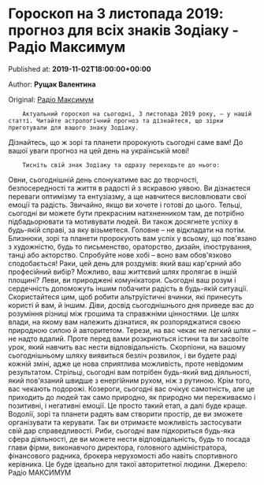 
# Гороскоп на 3 листопада 2019: прогноз для всіх знаків Зодіаку - Радіо Максимум

Published at: **2019-11-02T18:00:00+00:00**

Author: **Рущак Валентина**

Original: [Радіо Максимум](https://maximum.fm/goroskop-na-3-listopada-2019-prognoz-dlya-vsih-znakiv-zodiaku_n168346)


        Актуальний гороскоп на сьогодні, 3 листопада 2019 року, – у нашій статті. Читайте астрологічний прогноз та дізнайтеся, що зірки приготували для вашого знаку Зодіаку.
      
Дізнайтесь, що ж зорі та планети пророкують сьогодні саме вам!
До вашої уваги прогноз на цей день на українській мові!

        Тисніть свій знак Зодіаку та одразу переходьте до нього:
      
Овни, сьогоднішній день спонукатиме вас до творчості, безпосередності та життя в радості й з яскравою уявою. Ви дізнаєтеся переваги оптимізму та ентузіазму, а ще навчитеся висловлювати свої емоції та радість. Звичайно, якщо ви хочете і готові до цього.
Тельці, сьогодні ви можете бути прекрасним натхненником там, де потрібно підбадьорювати та мотивувати людей. Ви також досягнете успіху в будь-якій справі, за яку візьметеся. Головне – не відкладати на потім.
Близнюки, зорі та планети пророкують вам успіх у всьому, що пов'язано з художністю, будь то письменство, ораторство, дизайн, ілюстрування, танці або акторство. Спробуйте нове хобі – воно вам обов'язково сподобається!
Раки, цей день для роздумів: який ваш кар'єрний або професійний вибір? Можливо, ваш життєвий шлях пролягає в іншій площині?
Леви, ви природжені комунікатори. Сьогодні ваш розум і сердечність допоможуть іншим побачити радість в будь-якій ситуації. Скористайтеся цим, щоб робити альтруїстичні вчинки, які принесуть користі й вам, й іншим.
Діви, досвід сьогоднішнього дня приведе вас до розуміння різниці між грошима та справжніми цінностями. Це шлях влади, на якому вам належить дізнатися, як розпоряджатися своєю природною силою й авторитетом.
Терези, на вас чекає не легкий шлях – не надто вдалий. Проте перед вами розкриються істини та ви засвоїте урок, який навчить вас нести відповідальність.
Скорпіони, на вашому сьогоднішньому шляху виявиться безліч розвилок, і ви будете раді кожній зміні, адже це нова сприятлива можливість, проте невідомим результатом.
Стрільці, сьогодні вам потрібен будь-який вид діяльності, який пов'язаний швидше з енергійним рухом, ніж з рутиною. Крім того, вас чекають подорожі.
Козероги, сьогодні вас очікує самотність, але це приходить до людей так само природно, як природно ми переживаємо і позитивні, і негативні емоції. Це просто такий етап, а далі буде краще.
Водолії, зорі та планети радять вам створити простір, де ви зможете організувати та керувати. Так ви отримаєте можливість застосувати свій дар справедливості.
Риби, сьогодні вам підкориться будь-яка сфера діяльності, де ви можете нести відповідальність, будь то посада глави фірми, виконавчого директора, головного адміністратора, фінансового радника, брокера нерухомості або навіть спортивного керівника. Це буде ідеально для такої авторитетної людини.
Джерело: Радіо МАКСИМУМ
